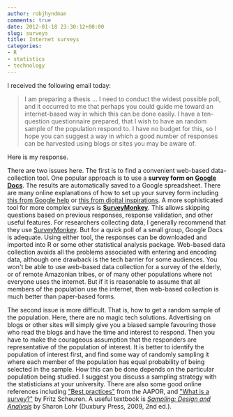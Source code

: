 ```yaml
---
author: robjhyndman
comments: true
date: 2012-01-18 23:30:12+00:00
slug: surveys
title: Internet surveys
categories:
- R
- statistics
- technology
---
```


I received the following email today:


>I am preparing a thesis ... I need to conduct the widest possible poll, and it occurred to me that perhaps you could guide me toward an internet-based way in which this can be done easily. I have a ten-question questionnaire prepared, that I wish to have an random sample of the population respond to. I have no budget for this, so I hope you can suggest a way in which a good number of responses can be harvested using blogs or sites you may be aware of.



Here is my response.<!-- more -->

There are two issues here. The first is to find a convenient web-based data-collection tool. One popular approach is to use a **survey form on [Google Docs](http://docs.google.com)**. The results are automatically saved to a Google spreadsheet. There are many online explanations of how to set up your survey form including [this from Google help](http://support.google.com/docs/bin/answer.py?hl=en&answer=87809) or [this from digital inspirations](http://www.labnol.org/software/google-docs-forms-for-surveys/10056/). A more sophisticated tool for more complex surveys is **[SurveyMonkey](http://www.surveymonkey.com)**. This allows skipping questions based on previous responses, response validation, and other useful features. For researchers collecting data, I generally recommend that they use [SurveyMonkey](http://www.surveymonkey.com). But for a quick poll of a small group, Google Docs is adequate. Using either tool, the responses can be downloaded and imported into R or some other statistical analysis package. Web-based data collection avoids all the problems associated with entering and encoding data, although one drawback is the tech barrier for some audiences. You won't be able to use web-based data collection for a survey of the elderly, or of remote Amazonian tribes, or of many other populations where not everyone uses the internet. But if it is reasonable to assume that all members of the population use the internet, then web-based collection is much better than paper-based forms.

The second issue is more difficult. That is, how to get a random sample of the population. Here, there are no magic tech solutions. Advertising on blogs or other sites will simply give you a biased sample favouring those who read the blogs and have the time and interest to respond. Then you have to make the courageous assumption that the responders are representative of the population of interest. It is better to identify the population of interest first, and find some way of randomly sampling it where each member of the population has equal probability of being selected in the sample. How this can be done depends on the particular population being studied. I suggest you discuss a sampling strategy with the statisticians at your university. There are also some good online references including ["Best practices"](https://www.aapor.org/Standards-Ethics/Best-Practices.aspx) from the AAPOR, and ["What is a survey?"](https://web.archive.org/web/20181204214013/https://whatisasurvey.info/) by Fritz Scheuren. A useful textbook is _[Sampling: Design and Analysis](http://www.amazon.com/gp/product/0495105279/ref=as_li_ss_tl?ie=UTF8&tag=prorobjhyn-20&linkCode=as2&camp=1789&creative=390957&creativeASIN=0495105279)_ by Sharon Lohr (Duxbury Press, 2009, 2nd ed.).
